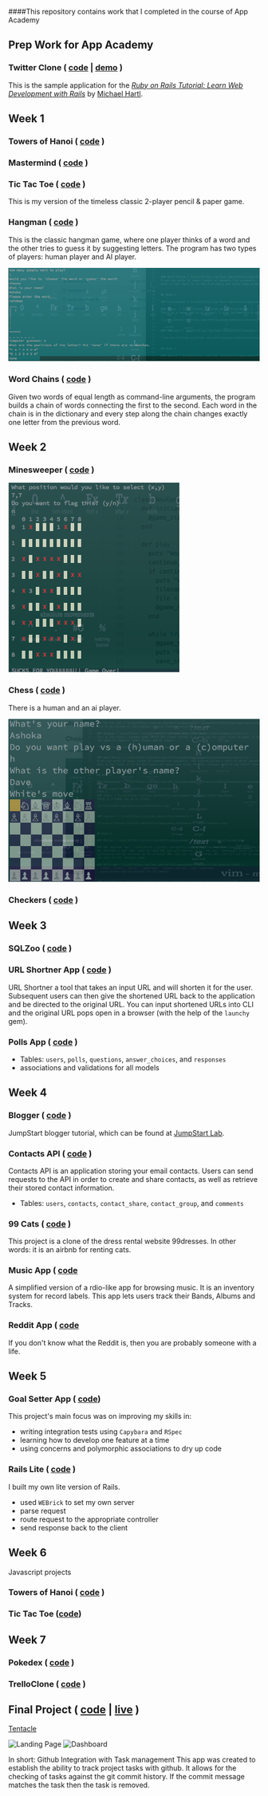 ####This repository contains work that I completed in the course of App Academy

## Prep Work for App Academy

### Twitter Clone ( [code](https://github.com/shkfnly/sample_app) | [demo](fvbkireh.herokuapp.com) )
This is the sample application for the
[*Ruby on Rails Tutorial:
Learn Web Development with Rails*](http://www.railstutorial.org/)
by [Michael Hartl](http://www.michaelhartl.com/).

## Week 1

### Towers of Hanoi ( [code](https://github.com/shkfnly/appacademy/blob/master/w1d1/towers_of_hanoi.rb) )

### Mastermind ( [code](https://github.com/shkfnly/appacademy/blob/master/w1d3/mastermind.rb) )

### Tic Tac Toe  ( [code](https://github.com/shkfnly/appacademy/tree/master/w1d5/TicTacToeAI-master/skeleton) )
This is my version of the timeless classic 2-player pencil & paper game.

### Hangman ( [code](https://github.com/shkfnly/appacademy/blob/master/w1d3/hangmanrefactor.rb) )
This is the classic hangman game, where one player thinks of a word and the other tries to guess it by suggesting letters. The program has two types of players: human player and AI player. 

![hangman](w1d3/screenshots/hangman_screenshot.png)


### Word Chains ( [code](https://github.com/shkfnly/appacademy/blob/master/w1d4/word_chains.rb) )
Given two words of equal length as command-line arguments, the program builds a chain of words connecting the first to the second. Each word in the chain is in the dictionary and every step along the chain changes exactly one letter from the previous word.


## Week 2

### Minesweeper ( [code](https://github.com/shkfnly/appacademy/blob/master/w2d1/minesweeper/minesweeper.rb) )

![minesweeper](w2d2/rubychess/screenshots/chess.png)

### Chess  ( [code](https://github.com/shkfnly/appacademy/tree/master/w2d2/rubychess) )
There is a human and an ai player.

![chess](w2d2/rubychess/screenshots/chess_actual.png)


### Checkers ( [code](https://github.com/shkfnly/appacademy/tree/master/w2d4/checkers/solution) )

## Week 3

### SQLZoo ( [code](https://github.com/shkfnly/appacademy/tree/master/w3d1/sqlpractice/skeleton/lib) )

### URL Shortner App ( [code](https://github.com/shkfnly/appacademy/tree/master/w3d3/UrlShortener) )
URL Shortner a tool that takes an input URL and will shorten it for the user. Subsequent users can then give the shortened URL back to the application and be directed to the original URL. You can input shortened URLs into CLI and the original URL pops open in a browser (with the help of the `launchy` gem).

### Polls App ( [code](https://github.com/shkfnly/appacademy/tree/master/w3d4/PollsThing) )
- Tables: `users`, `polls`, `questions`, `answer_choices`, and `responses`
- associations and validations for all models


## Week 4

### Blogger ( [code](https://github.com/shkfnly/twitterclientexample) )
JumpStart blogger tutorial, which can be found at [JumpStart Lab](http://tutorials.jumpstartlab.com/projects/blogger.html).

### Contacts API ( [code](https://github.com/shkfnly/appacademy/tree/master/w4/w4d1/routes_app) )

Contacts API is an application storing your email contacts.  Users can send requests to the API in order to create and share contacts, as well as retrieve their stored contact information.
- Tables: `users`, `contacts`, `contact_share`, `contact_group`, and `comments`

### 99 Cats ( [code](https://github.com/shkfnly/appacademy/tree/master/w4d3/ninetyninecats) )
This project is a clone of the dress rental website 99dresses. In other words: it is an airbnb for renting cats.

### Music App ( [code](https://github.com/shkfnly/appacademy/tree/master/w4d4/musicapp)

A simplified version of a rdio-like app for browsing music. It is an inventory system for record labels. This app lets users track their Bands, Albums and Tracks.

### Reddit App ( [code](https://github.com/shkfnly/appacademy/tree/master/w4d5/reddit)

If you don't know what the Reddit is, then you are probably someone with a life.


## Week 5

### Goal Setter App ( [code](https://github.com/shkfnly/appacademy/tree/master/w5d1/GoalApp))

This project's main focus was on improving my skills in:
- writing integration tests using `Capybara` and `RSpec`
- learning how to develop one feature at a time
- using concerns and polymorphic associations to dry up code

### Rails Lite ( [code](https://github.com/shkfnly/appacademy/tree/master/w5d2/skeleton) )

I built my own lite version of Rails.
- used `WEBrick` to set my own server
- parse request
- route request to the appropriate controller
- send response back to the client


## Week 6
Javascript projects

### Towers of Hanoi ( [code](https://github.com/shkfnly/appacademy/tree/master/w5d5/hanoi) )
### Tic Tac Toe ([code](https://github.com/shkfnly/appacademy/tree/master/w5d5/ttt))

## Week 7

### Pokedex ( [code](https://github.com/shkfnly/appacademy/tree/master/w7d2/pokedex2) )

### TrelloClone ( [code](https://github.com/shkfnly/appacademy/tree/master/w7d5/trello) )


## Final Project ( [code](https://github.com/shkfnly/tentacle) | [live](https://tentacleio.herokuapp.com/) )

[Tentacle](https://tentacleio.herokuapp.com/)

![Landing Page](https://raw.githubusercontent.com/shkfnly/tentacle/master/screenshots/landing_screen.png)
![Dashboard](https://raw.githubusercontent.com/shkfnly/tentacle/master/screenshots/logged_in_screen.png)

In short: Github Integration with Task management
This app was created to establish the ability to track project tasks with github. It allows for the checking of tasks against the git commit history. If the commit message matches the task then the task is removed.
